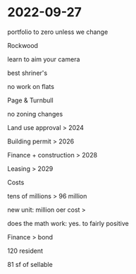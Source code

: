 # 2022-09-27

portfolio to zero unless we change

Rockwood

learn to aim your camera

best shriner's

no work on flats

Page & Turnbull

no zoning changes

Land use approval > 2024

Building permit > 2026

Finance + construction > 2028

Leasing > 2029

Costs

tens of millions > 96 million

new unit: million oer cost >

does the math work: yes. to fairly positive

Finance > bond

120 resident

81 sf of sellable


